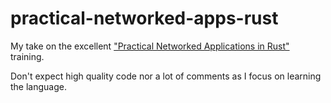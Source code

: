 # practical-networked-apps-rust

My take on the excellent ["Practical Networked Applications in Rust"](https://github.com/pingcap/talent-plan/tree/master/rust) training.

Don't expect high quality code nor a lot of comments as I focus on learning the language.

